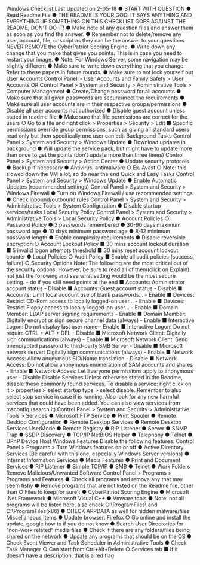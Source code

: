 Windows Checklist
Last Updated on 2-05-18
● START WITH QUESTION
● Read Readme File
● THE README IS YOUR GOD! IT SAYS ANYTHING AND EVERYTHING. IF
SOMETHING ON THIS CHECKLIST GOES AGAINST THE README, DON’T DO IT!
● Make note of any question files and answer them as soon as you find the answer.
● Remember not to delete/remove any user, account, file, or script as they can be the
answer to your questions. NEVER REMOVE the CyberPatriot Scoring Engine.
● Write down any change that you make that gives you points. This is in case you need to
restart your image.
● Note: For Windows Server, some navigation may be slightly different
● Make sure to write down everything that you change. Refer to these papers in future
rounds.
● Make sure to not lock yourself out
User Accounts
Control Panel > User Accounts and Family Safety > User Accounts
OR
Control Panel > System and Security > Administrative Tools > Computer Management
● Create/Change password for all accounts
● Make sure that all given passwords are secure/meet the requirements
● Make sure all user accounts are in their respective groups/permissions
● Disable all user accounts not authorized
● Disable guest account unless stated in readme file
● Make sure that file permissions are correct for the users
○ Go to a file and right click > Properties > Security > Edit
■ Specific permissions override group permissions, such as giving all
standard users read only but then specifically one user can edit
Background Tasks
Control Panel > System and Security > Windows Update
● Download updates in background
● Will update the service pack, but might have to update more than once to get the points
(don’t update more than three times)
Control Panel > System and Security > Action Center
● Update security protocols
● Backup if necessary
● Antivirus, antimalware
○ Ex. Avast
○ Note: this slowed down the VM a lot, so do near the end
Quick and Easy Tasks
Control Panel > System and Security > Windows Update
● Enable Automatic Updates (recommended settings)
Control Panel > System and Security > Windows Firewall
● Turn on Windows Firewall / use recommended settings
● Check inbound/outbound rules
Control Panel > System and Security > Administrative Tools > System Configuration
● Disable startup services/tasks
Local Security Policy
Control Panel > System and Security > Administrative Tools > Local Security Policy
● Account Policies
○ Password Policy
● 3 passwords remembered
● 30-90 days maximum password age
● 10 days minimum password age
● 8-12 minimum password length
● Enable complexity requirements
● Disable reversible encryption
○ Account Lockout Policy
■ 30 mins account lockout duration
■ 5 invalid logon attempts threshold
■ 30 mins reset account lockout counter
● Local Policies
○ Audit Policy
■ Enable all audit policies (success, failure)
○ Security Options
Note: The following are the most critical out of the security options. However, be sure to
read all of them(click on Explain), not just the following and see what setting would be
the most secure setting. - do if you still need points at the end
■ Accounts: Administrator account status - Disable
■ Accounts: Guest account status - Disable
■ Accounts: Limit local account use of blank passwords… - Enable
■ Devices: Restrict CD-Rom access to locally logged-on user... - Enable
■ Devices: Restrict Floppy access to locally logged-on user… - Enable
■ Domain Member: LDAP server signing requirements - Enable
■ Domain Member: Digitally encrypt or sign secure channel data (always) -
Enable
■ Interactive Logon: Do not display last user name - Enable
■ Interactive Logon: Do not require CTRL + ALT + DEL - Disable
■ Microsoft Network Client: Digitally sign communications (always) - Enable
■ Microsoft Network Client: Send unencrypted password to third-party SMB
Server - Disable
■ Microsoft network server: Digitally sign communications (always) - Enable
■ Network Access: Allow anonymous SID/Name translation - Disable
■ Network Access: Do not allow anonymous enumeration of SAM accounts
and shares - Enable
■ Network Access: Let Everyone permissions apply to anonymous user -
Disable
Disable Services
Unless otherwise stated in the Readme, disable these commonly found services. To disable a
service: right click on it > properties > select startup type > select disable. Remember to also
select stop service in case it is running. Also look for any new harmful services that could have
been added.
You can also view services from msconfig (search it)
Control Panel > System and Security > Administrative Tools > Services
● Microsoft FTP Service
● Print Spooler
● Remote Desktop Configuration
● Remote Desktop Services
● Remote Desktop Services UserMode
● Remote Registry
● RIP Listener
● Server
● SNMP Trap
● SSDP Discovery
● TCP/IP NetBIOS Helper
● Telephony
● Telnet
● UPnP Device Host
Windows Features
Disable the following features:
Control Panel > Programs > Turn Windows features on or off
● Active Directory Services (Be careful
with this one, especially Windows
Server versions)
● Internet Information Services
● Media Features
● Print and Document Services
● RIP Listener
● Simple TCP/IP
● SMB
● Telnet
● Work Folders
Remove Malicious/Unwanted Software
Control Panel > Programs > Programs and Features
● Check all programs and remove any that may seem fishy
● Remove programs that are not listed on the Readme file, other than
○ Files to keep(for sure):
● CyberPatriot Scoring Engine
● Microsoft .Net Framework
● Microsoft Visual C++
● Vmware tools
● Note: not all programs will be listed here, also check C:\ProgramFiles\ and
C:\ProgramFiles(x86)
● CHECK APPDATA as well for hidden malware/files
Miscellaneous Items
● Update browser: Firefox
○ Go online and install the update, google how to if you do not know
● Search User Directories for “non-work related” media files
● Check if there are any folders/files being shared on the network
● Update any programs that should be on the OS
● Check Event Viewer and Task Scheduler in Administrative Tools
● Check Task Manager
○ Can start from Ctrl+Alt+Delete
○ Services tab
■ If it doesn’t have a description, that is a red flag
